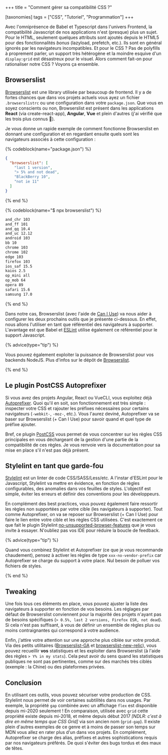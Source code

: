+++
title = "Comment gérer sa compatibilité CSS ?"

[taxonomies]
tags = ["CSS", "Tutoriel", "Programmation"]
+++

Avec l'omniprésence de Babel et Typescript dans l'univers Frontend, la compatibilité Javascript de nos applications n'est (presque) plus un sujet. Pour le HTML, seulement quelques attributs sont ajoutés depuis le HTML5 pour des fonctionnalités _bonus_ (lazyload, prefetch, etc.). Ils sont en général ignorés par les navigateurs incompatibles. Et pour le CSS ? Pas de polyfills à proprement parler, un support très hétérogène et la moindre esquive d'un `display:grid` est désastreux pour le visuel. Alors comment fait-on pour rationaliser notre CSS ? Voyons ça ensemble.

<!-- more -->

## Browserslist

[Browserslist](https://github.com/browserslist/browserslist) est une library utilisée par beaucoup de frontend. Il y a de fortes chances que dans vos projets actuels vous ayez un fichier `.browserslistrc` ou une configuration dans votre `package.json`. Que vous en soyez conscients ou non, Browserslist est présent dans les applications **React** (via create-react-app), **Angular**, **Vue** et plein d'autres (j'ai vérifié que les trois plus connus 😬).

Je vous donne un rapide exemple de comment fonctionne Browserslist en donnant une configuration et en regardant ensuite quels sont les navigateurs associés à cette configuration :

{% codeblock(name="package.json") %}

```json
{
  "browserslist": [
    "last 1 version",
    "> 5% and not dead",
    "BlackBerry 10",
    "not ie 11"
  ]
}
```

{% end %}

{% codeblock(name="$ npx browserslist") %}

```sh
and_chr 103
and_ff 101
and_qq 10.4
and_uc 12.12
android 103
bb 10
chrome 103
chrome 102
edge 103
firefox 103
ios_saf 15.5
kaios 2.5
op_mini all
op_mob 64
opera 89
safari 15.6
samsung 17.0
```

{% end %}

Dans notre cas, Browserslist (avec l'aide de [Can I Use](https://caniuse.com/)) va nous aider à configurer les deux prochains outils que je présente ci-dessous. En effet, nous allons l'utiliser en tant que référentiel des navigateurs à supporter. L'avantage est que Babel et [ESLint](https://github.com/amilajack/eslint-plugin-compat) utilise également ce référentiel pour le support Javascript.

{% advice(type="tip") %}

Vous pouvez également exploiter la puissance de Browserslist pour vos backends NodeJS. Plus d'infos sur le dépôt de [Browserslist](https://github.com/browserslist/browserslist).

{% end %}

## Le plugin PostCSS Autoprefixer

Si vous avez des projets Angular, React ou VueCLI, vous exploitez déjà [Autoprefixer](https://github.com/postcss/autoprefixer). Quoi qu'il en soit, son fonctionnement est très simple : inspecter votre CSS et rajouter les préfixes nécessaires pour certains navigateurs (`-webkit-`, `-moz-`, etc.). Vous l'aurez deviné, Autoprefixer va se baser sur Browserslist (+ Can I Use) pour savoir quand et quel type de préfixe ajouter.

Bref, ce plugin [PostCSS](https://github.com/postcss/postcss) vous permet de vous concentrer sur les règles CSS principales en vous déchargeant de la gestion d'une partie de la compatibilité de ces règles. Je vous renvoie vers la documentation pour sa mise en place s'il n'est pas déjà présent.

## Stylelint en tant que garde-fou

[Stylelint](https://stylelint.io/) est un linter de code CSS/SASS/Less/etc. A l'instar d'ESLint pour le Javascript, Stylelint va mettre en évidence, en fonction de règles configurables, des anomalies dans vos feuilles de styles. L'objectif est simple, éviter les erreurs et définir des conventions pour les développeurs.

En complément des best practices, vous pouvez également faire ressortir les règles non supportées par votre cible (les navigateurs à supporter). Tout comme Autoprefixer, on va se reposer sur Browserslist (+ Can I Use) pour faire le lien entre votre cible et les règles CSS utilisées. C'est exactement ce que fait le plugin Stylelint [no-unsupported-browser-features](https://github.com/ismay/stylelint-no-unsupported-browser-features) que je vous invite à essayer. N'oubliez pas vos IDE pour réduire la boucle de feedback.

{% advice(type="tip") %}

Quand vous combinez Stylelint et Autoprefixer (ce que je vous recommande chaudement), pensez à activer les règles de type `xxx-no-vendor-prefix` car Autoprefixer se charge du support à votre place. Nul besoin de polluer vos fichiers de styles.

{% end %}

## Tweaking

Une fois tous ces éléments en place, vous pouvez ajuster la liste des navigateurs à supporter en fonction de vos besoins. Les réglages par défaut de Browserslist conviennent pour la majorité des projets n'ayant pas de besoins spécifiques (`> 0.5%, last 2 versions, Firefox ESR, not dead`). Si cela n'est pas suffisant, à vous de définir un ensemble de règles plus ou moins contraignantes qui correspond à votre audience.

Enfin, j'attire votre attention sur une approche plus ciblée sur votre produit. Via des petits utilitaires ([Browserslist-GA](https://github.com/browserslist/browserslist-ga) et [browserslist-new-relic](https://github.com/syntactic-salt/browserslist-new-relic)), vous pouvez recueillir **vos** statistiques et les exploiter dans Browserslist (à l'aide des règles `> Y% in my stats`). Cela peut avoir du sens quand les statistiques publiques ne sont pas pertinentes, comme sur des marchés très ciblés (exemple : la Chine) ou des plateformes privées.

## Conclusion

En utilisant ces outils, vous pouvez sécuriser votre production de CSS. Stylelint nous permet de voir certaines subtilités dans nos usages. Par exemple, la propriété `gap` combinée avec un affichage `flex` est disponible depuis mi-2020 seulement ! En comparaison, utilisée avec `grid` cette propriété existe depuis mi-2018, et même depuis début 2017 _[NDLR: c'est à dire en même temps que CSS Grid]_ via son ancien nom (`grid-gap`). Il existe plein d'autres exemples de ce genre et à moins de passer son temps sur MDN vous allez en rater plus d'un dans vos projets. En complément, Autoprefixer se charge des alias, préfixes et autres sophistications requis par nos navigateurs préférés. De quoi s'éviter des bugs tordus et des maux de têtes.
